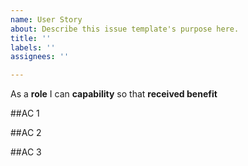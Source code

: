 ```yaml
---
name: User Story
about: Describe this issue template's purpose here.
title: ''
labels: ''
assignees: ''

---
```


As a **role** I can **capability** so that **received benefit**

##AC 1

##AC 2

##AC 3
